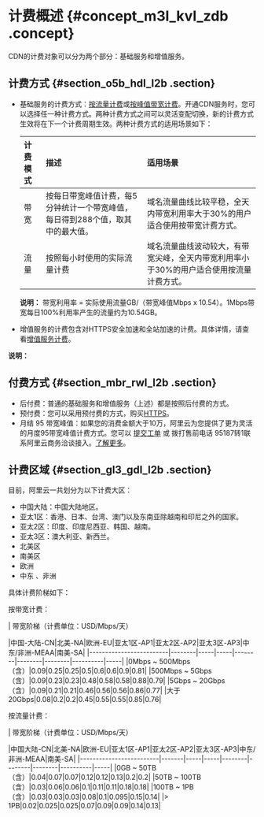 # 计费概述 {#concept_m3l_kvl_zdb .concept}

CDN的计费对象可以分为两个部分：基础服务和增值服务。

## 计费方式 {#section_o5b_hdl_l2b .section}

-   基础服务的计费方式：[按流量计费](intl.zh-CN/产品定价/计费方式/按流量计费.md#)或[按峰值带宽计费](intl.zh-CN/产品定价/计费方式/按带宽计费.md#)。开通CDN服务时，您可以选择任一种计费方式。两种计费方式之间可以灵活变配切换，新的计费方式生效将在下一个计费周期生效。两种计费方式的适用场景如下：

    |计费模式|描述|适用场景|
    |:---|:-|:---|
    |带宽|按每日带宽峰值计费，每5分钟统计一个带宽峰值，每日得到288个值，取其中的最大值。|域名流量曲线比较平稳，全天内带宽利用率大于30%的用户适合使用按带宽计费方式。|
    |流量|按照每小时使用的实际流量计费|域名流量曲线波动较大，有带宽尖峰，全天内带宽利用率小于30%的用户适合使用按流量计费方式。|

    **说明：** 带宽利用率 = 实际使用流量GB/（带宽峰值Mbps x 10.54）。1Mbps带宽每日100%利用率产生的流量约为10.54GB。

-   增值服务的计费包含对HTTPS安全加速和全站加速的计费。具体详情，请查看[增值服务计费](intl.zh-CN/产品定价/计费方式/增值服务计费.md#)。

**说明：** 

## 付费方式 {#section_mbr_rwl_l2b .section}

-   后付费：普通的基础服务和增值服务（上述）都是按照后付费的方式。
-   预付费：您可以采用预付费的方式，购买[HTTPS](intl.zh-CN/产品定价/计费方式/预付费HTTPS.md#)。
-   月结 95 带宽峰值：如果您的消费金额大于10万，阿里云为您提供了更为灵活的月度95带宽峰值计费方式。您可以 [提交工单](https://workorder.console.aliyun.com/console.htm#/ticket/add?productCode=cdn&commonQuestionId=475&isSmart=true) 或 拨打售前电话 95187转1联系阿里云商务洽谈接入。[了解更多](https://help.aliyun.com/knowledge_detail/44313.html)。

## 计费区域 {#section_gl3_gdl_l2b .section}

目前，阿里云一共划分为以下计费大区：

-   中国大陆：中国大陆地区。
-   亚太1区：香港、日本、台湾、澳门以及东南亚除越南和印尼之外的国家。
-   亚太2区：印度、印度尼西亚、韩国、越南。
-   亚太3区：澳大利亚、新西兰。
-   北美区
-   南美区
-   欧洲
-   中东 、非洲

具体计费阶梯如下：

按带宽计费：

| 带宽阶梯（计费单位：USD/Mbps/天）

 |中国-大陆-CN|北美-NA|欧洲-EU|亚太1区-AP1|亚太2区-AP2|亚太3区-AP3|中东/非洲-MEAA|南美-SA|
|-------------------------|--------|-----|-----|--------|--------|--------|----------|-----|
|0Mbps ~ 500Mbps（含）|0.09|0.25|0.25|0.5|0.6|0.6|0.9|0.81|
|500Mbps ~ 5Gbps（含）|0.09|0.23|0.23|0.48|0.58|0.58|0.88|0.79|
|5Gbps ~ 20Gbps（含）|0.09|0.21|0.21|0.46|0.56|0.56|0.86|0.77|
|大于 20Gbps|0.08|0.2|0.2|0.45|0.55|0.55|0.85|0.76|

按流量计费：

| 带宽阶梯（计费单位：USD/Mbps/天）

 |中国大陆-CN|北美-NA|欧洲-EU|亚太1区-AP1|亚太2区-AP2|亚太3区-AP3|中东/非洲-MEAA|南美-SA|
|-------------------------|-------|-----|-----|--------|--------|--------|----------|-----|
|0GB ~ 50TB（含）|0.04|0.07|0.07|0.12|0.12|0.13|0.2|0.2|
|50TB ~ 100TB（含）|0.03|0.06|0.06|0.1|0.11|0.11|0.18|0.18|
|100TB ~ 1PB（含）|0.03|0.03|0.03|0.08|0.1|0.095|0.15|0.14|
|\> 1PB|0.02|0.025|0.025|0.07|0.09|0.09|0.14|0.13|

